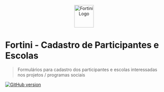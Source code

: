 <p align="center">
  <img src="http://www.fortini.com.br/img/organizacao-logo-mobile.png" width="62" height="72" alt="Fortini Logo">
</p>

# Fortini - Cadastro de Participantes e Escolas
> Formulários para cadastro dos participantes e escolas interessadas nos projetos / programas sociais

[![GitHub version](https://badge.fury.io/gh/solutweb%2Ffortini-cadastro.svg)](https://badge.fury.io/gh/solutweb%2Ffortini-cadastro)